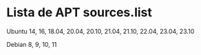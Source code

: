 # Lista de APT sources.list

Ubuntu 14, 16, 18.04, 20.04, 20.10, 21.04, 21.10, 22.04, 23.04, 23.10

Debian 8, 9, 10, 11
